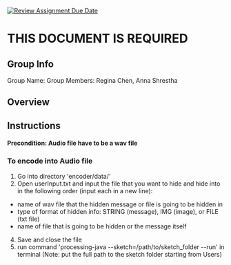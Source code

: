 [![Review Assignment Due Date](https://classroom.github.com/assets/deadline-readme-button-24ddc0f5d75046c5622901739e7c5dd533143b0c8e959d652212380cedb1ea36.svg)](https://classroom.github.com/a/ecp4su41)
# THIS DOCUMENT IS REQUIRED
## Group Info
Group Name: 
Group Members: Regina Chen, Anna Shrestha

## Overview


## Instructions

#### Precondition: Audio file have to be a wav file

### To encode into Audio file
1. Go into directory 'encoder/data/'
2. Open userInput.txt and input the file that you want to hide and hide into in the following order (input each in a new line):
  - name of wav file that the hidden message or file is going to be hidden in
  - type of format of hidden info: STRING (message), IMG (image), or FILE (txt file)
  - name of file that is going to be hidden or the message itself
4. Save and close the file
5. run command 'processing-java --sketch=/path/to/sketch_folder --run' in terminal (Note: put the full path to the sketch folder starting from Users)
